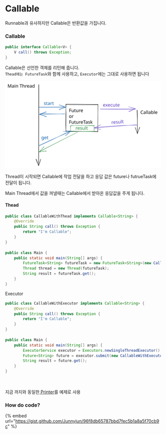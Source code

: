 # Callable

Runnable과 유사하지만 Callable은 반환값을 가집니다.

### Callable

```java
public interface Callable<V> {
    V call() throws Exception;
}
```

Callable은 선언한 객체를 리턴해 줍니다.\
`Thead에는 FutureTask`와 함께 사용하고, `Executor`에는 그대로 사용하면 됩니다

<img src="../../../.gitbook/assets/file.drawing.svg" alt="" class="gitbook-drawing">

Thread이 시작되면 Callable에 작업 전달을 하고 응답 값은 future나 futrueTask에 전달이 됩니다.

Main Thread에서 값을 꺼낼때는 Callable에서 받아온 응답값을 주게 됩니다.

#### Thead

```java
public class CallableWithThead implements Callable<String> {
    @Override
    public String call() throws Exception {
        return "I'm Callable";
    }
}

public class Main {
    public static void main(String[] args) {
        FutureTask<String> futureTask = new FutureTask<String>(new CallableWithThead());
        Thread thread = new Thread(futureTask);
        String result = futureTask.get();
    }
}
```

Executor

```java
public class CallableWithExecutor implements Callable<String> {
    @Override
    public String call() throws Exception {
        return "I'm Callable";
    }
}

public class Main {
    public static void main(String[] args) {
        ExecutorService executor = Executors.newSingleThreadExecutor();
        Future<String> future = executor.submit(new CallableWithExecutor());
        String result = future.get();
    }
}
```



\
\
지금 까지와 동일한[ Printer](process.md#thread)를 예제로 사용

### How do code?

{% embed url="https://gist.github.com/Junnyjun/96f8db65787bbd7fec5b1a8a5f70cb9c" %}

